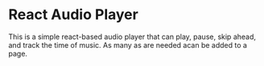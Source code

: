 # React Audio Player

This is a simple react-based audio player that can play, pause, skip ahead, and track the time of music. As many as are needed acan be added to a page.
